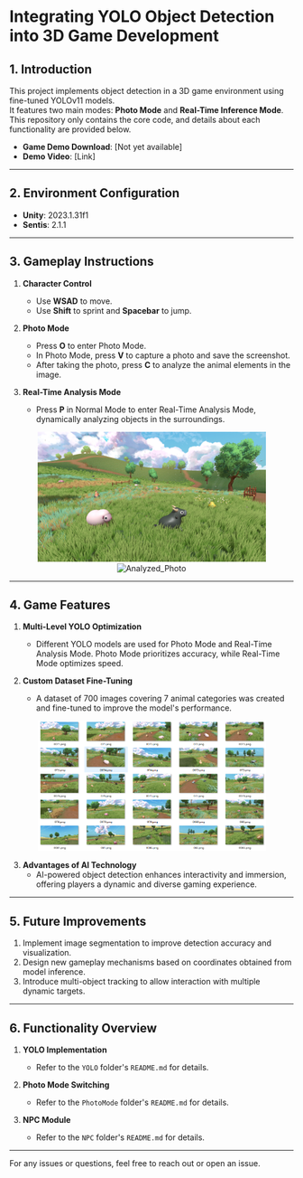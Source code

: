 # Integrating YOLO Object Detection into 3D Game Development

## 1. Introduction
This project implements object detection in a 3D game environment using fine-tuned YOLOv11 models.   
It features two main modes: **Photo Mode** and **Real-Time Inference Mode**. This repository only contains the core code, and details about each functionality are provided below.

- **Game Demo Download**: [Not yet available]  
- **Demo Video**: [Link]  

---

## 2. Environment Configuration
- **Unity**: 2023.1.31f1  
- **Sentis**: 2.1.1  

---

## 3. Gameplay Instructions
1. **Character Control**  
   - Use **WSAD** to move.  
   - Use **Shift** to sprint and **Spacebar** to jump.

2. **Photo Mode**  
   - Press **O** to enter Photo Mode.  
   - In Photo Mode, press **V** to capture a photo and save the screenshot.  
   - After taking the photo, press **C** to analyze the animal elements in the image.

3. **Real-Time Analysis Mode**  
   - Press **P** in Normal Mode to enter Real-Time Analysis Mode, dynamically analyzing objects in the surroundings.

<div align="center">
  <img src="Pictures/Photo_20250103_164320.png" alt="Photo" width="405" height="230">
  <img src="Pictures/Analyzed_Photo_20250103_164320.png" alt="Analyzed_Photo" width="405" height="230">
</div>


---

## 4. Game Features
1. **Multi-Level YOLO Optimization**  
   - Different YOLO models are used for Photo Mode and Real-Time Analysis Mode. Photo Mode prioritizes accuracy, while Real-Time Mode optimizes speed.


2. **Custom Dataset Fine-Tuning**  
   - A dataset of 700 images covering 7 animal categories was created and fine-tuned to improve the model's performance.
<div align="center">
  <img src="Pictures/dataset.png" alt="Photo" width="405" height="230">
</div>

3. **Advantages of AI Technology**  
   - AI-powered object detection enhances interactivity and immersion, offering players a dynamic and diverse gaming experience.

---

## 5. Future Improvements
1. Implement image segmentation to improve detection accuracy and visualization.  
2. Design new gameplay mechanisms based on coordinates obtained from model inference.  
3. Introduce multi-object tracking to allow interaction with multiple dynamic targets.

---

## 6. Functionality Overview
1. **YOLO Implementation**  
   - Refer to the `YOLO` folder's `README.md` for details.

2. **Photo Mode Switching**  
   - Refer to the `PhotoMode` folder's `README.md` for details.

3. **NPC Module**  
   - Refer to the `NPC` folder's `README.md` for details.

---

For any issues or questions, feel free to reach out or open an issue.
